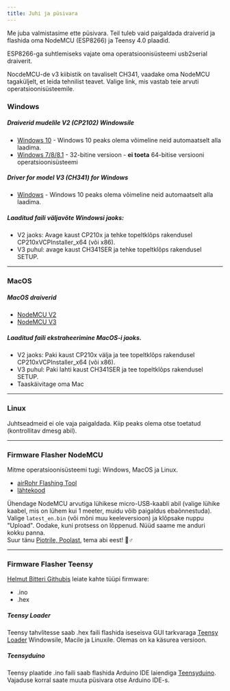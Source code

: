 ```yaml
---
title: Juhi ja püsivara
---
```


Me juba valmistasime ette püsivara. Teil tuleb vaid paigaldada draiverid ja flashida oma NodeMCU (ESP8266) ja Teensy 4.0 plaadid.

ESP8266-ga suhtlemiseks vajate oma operatsioonisüsteemi usb2serial draiverit.

NocdeMCU-de v3 kiibistik on tavaliselt CH341, vaadake oma NodeMCU tagaküljelt, et leida tehnilist teavet. Valige link, mis vastab teie arvuti operatsioonisüsteemile.

### Windows

##### Draiverid mudelile V2 (CP2102) Windowsile
* [Windows 10](https://www.silabs.com/documents/public/software/CP210x_Universal_Windows_Driver.zip) - Windows 10 peaks olema võimeline neid automaatselt alla laadima.
* [Windows 7/8/8.1](https://www.silabs.com/documents/public/software/CP210x_Windows_Drivers.zip) - 32-bitine versioon - **ei toeta** 64-bitise versiooni operatsioonisüsteemi

##### Driver for model V3 (CH341) for Windows
* [Windows](http://www.wch.cn/downloads/file/5.html) - Windows 10 peaks olema võimeline neid automaatselt alla laadima.

##### Laaditud faili väljavõte Windowsi jaoks:
* V2 jaoks: Avage kaust CP210x ja tehke topeltklõps rakendusel CP210xVCPInstaller_x64 (või x86).
* V3 puhul: avage kaust CH341SER ja tehke topeltklõps rakendusel SETUP.

---

### MacOS

##### MacOS draiverid
* [NodeMCU V2](https://www.silabs.com/documents/public/software/Mac_OSX_VCP_Driver.zip )
* [NodeMCU V3](http://www.wch.cn/downloads/file/178.html)

##### Laaditud faili ekstraheerimine MacOS-i jaoks.
* V2 jaoks: Paki kaust CP210x välja ja tee topeltklõps rakendusel CP210xVCPInstaller_x64 (või x86).
* V3 puhul: Paki lahti kaust CH341SER ja tee topeltklõps rakendusel SETUP.
* Taaskäivitage oma Mac

---

### Linux
Juhtseadmeid ei ole vaja paigaldada. Kiip peaks olema otse toetatud (kontrollitav dmesg abil).

---
### Firmware Flasher NodeMCU
Mitme operatsioonisüsteemi tugi: Windows, MacOS ja Linux.

* [airRohr Flashing Tool](http://firmware.sensor.community/airrohr/flashing-tool/)
* [lähtekood](https://github.com/opendata-stuttgart/airrohr-firmware-flasher)

Ühendage NodeMCU arvutiga lühikese micro-USB-kaabli abil (valige lühike kaabel, mis on lühem kui 1 meeter, muidu võib paigaldus ebaõnnestuda). Valige `latest_en.bin` (või mõni muu keeleversioon) ja klõpsake nuppu "Upload".
Oodake, kuni protsess on lõppenud. Nüüd saame me anduri kokku panna.
<br>
Suur tänu [Piotrile, Poolast](https://dropbox.inf.re), tema abi eest! 🙋♂️

---
### Firmware Flasher Teensy
[Helmut Bitteri Githubis](https://github.comhbitterDNMStreemasterFirmware) leiate kahte tüüpi firmware:
* .ino
* .hex

##### Teensy Loader
Teensy tahvlitesse saab .hex faili flashida iseseisva GUI tarkvaraga [Teensy Loader](https://www.pjrc.comteensyloader.html) Windowsile, Macile ja Linuxile.
Olemas on ka käsurea versioon.

##### Teensyduino
Teensy plaatide .ino faili saab flashida Arduino IDE laiendiga [Teensyduino](https://www.pjrc.comteensyteensyduino.html).
Vajaduse korral saate muuta püsivara otse Arduino IDE-s.
